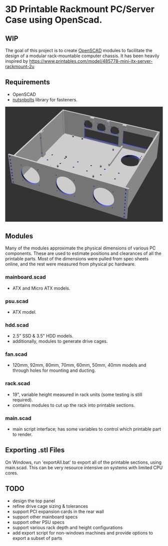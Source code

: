 # 3D Printable Rackmount PC/Server Case using OpenScad.
## WIP
The goal of this project is to create [OpenSCAD](https://openscad.org/) modules to facilitate the design of a modular rack-mountable computer chassis. It has been heavily inspired by https://www.printables.com/model/485778-mini-itx-server-rackmount-2u 
## Requirements
- OpenSCAD
- [nutsnbolts](https://github.com/JohK/nutsnbolts) library for fasteners.

![Chassis Rendering](render.png "Chassis Rendering")

## Modules
Many of the modules approximate the physical dimensions of various PC components. These are used to estimate positions and clearances of all the printable parts. Most of the dimensions were pulled from spec sheets online, and the rest were measured from physical pc hardware.
### mainboard.scad
- ATX and Micro ATX models.
### psu.scad
- ATX model.
### hdd.scad
- 2.5" SSD & 3.5" HDD models.
- additionally, modules to generate drive cages.
### fan.scad
- 120mm, 92mm, 80mm, 70mm, 60mm, 50mm, 40mm models and through holes for mounting and ducting.
### rack.scad
- 19", variable height measured in rack units (some testing is still required).
- contains modules to cut up the rack into printable sections.
### main.scad
- main script interface; has some variables to control which printable part to render.

## Exporting .stl Files
On Windows, run 'exportAll.bat' to export all of the printable sections, using main.scad. This can be very resource intensive on systems with limited CPU cores.

## TODO
- design the top panel
- refine drive cage sizing & tolerances
- support PCI expansion cards in the rear wall
- support other mainboard specs
- support other PSU specs
- support various rack depth and height configurations
- add export script for non-windows machines and provide options to export a subset of parts